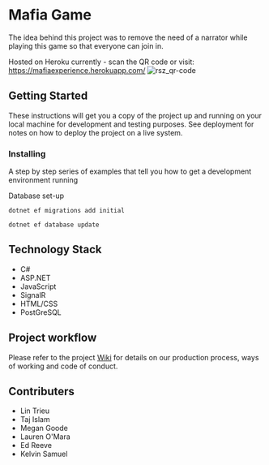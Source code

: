 ﻿# Mafia Game

The idea behind this project was to remove the need of a narrator while playing this game so that everyone can join in. 

Hosted on Heroku currently - scan the QR code or visit: https://mafiaexperience.herokuapp.com/ 
![rsz_qr-code](https://user-images.githubusercontent.com/36490540/61822076-acba0680-ae50-11e9-8fbf-5d3374a8b154.png)

## Getting Started

These instructions will get you a copy of the project up and running on your local machine for development and testing purposes. See deployment for notes on how to deploy the project on a live system.

### Installing

A step by step series of examples that tell you how to get a development environment running

Database set-up

```
dotnet ef migrations add initial
```
```
dotnet ef database update
```

## Technology Stack

* C# 
* ASP.NET
* JavaScript
* SignalR 
* HTML/CSS
* PostGreSQL

## Project workflow

Please refer to the project [Wiki](https://github.com/LinTrieu/mafia-experience/wiki/Workflow-and-ways-of-working) for details on our production process, ways of working and code of conduct.

## Contributers

* Lin Trieu
* Taj Islam
* Megan Goode
* Lauren O'Mara
* Ed Reeve
* Kelvin Samuel
